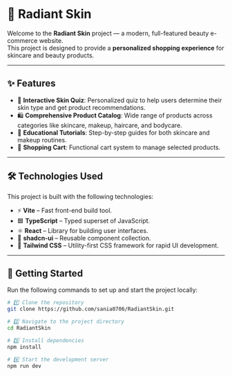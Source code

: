 # 🌸 Radiant Skin

Welcome to the **Radiant Skin** project — a modern, full-featured beauty e-commerce website.  
This project is designed to provide a **personalized shopping experience** for skincare and beauty products.

---

## ✨ Features
- 🧴 **Interactive Skin Quiz**: Personalized quiz to help users determine their skin type and get product recommendations.  
- 🛍️ **Comprehensive Product Catalog**: Wide range of products across categories like skincare, makeup, haircare, and bodycare.  
- 🎥 **Educational Tutorials**: Step-by-step guides for both skincare and makeup routines.  
- 🛒 **Shopping Cart**: Functional cart system to manage selected products.  

---

## 🛠️ Technologies Used
This project is built with the following technologies:
- ⚡ **Vite** – Fast front-end build tool.  
- 🟦 **TypeScript** – Typed superset of JavaScript.  
- ⚛️ **React** – Library for building user interfaces.  
- 🎨 **shadcn-ui** – Reusable component collection.  
- 🎀 **Tailwind CSS** – Utility-first CSS framework for rapid UI development.  

---

## 🚀 Getting Started

Run the following commands to set up and start the project locally:

```bash
# 1️⃣ Clone the repository
git clone https://github.com/sania0706/RadiantSkin.git

# 2️⃣ Navigate to the project directory
cd RadiantSkin

# 3️⃣ Install dependencies
npm install

# 4️⃣ Start the development server
npm run dev
